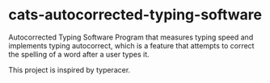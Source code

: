 # cats-autocorrected-typing-software
Autocorrected Typing Software
Program that measures typing speed and implements typing autocorrect, which is a feature that attempts to correct the spelling of a word after a user types it. 

This project is inspired by typeracer.

